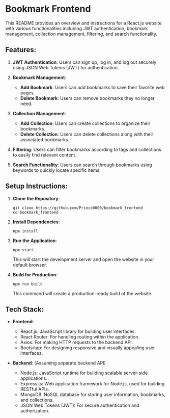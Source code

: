 # Bookmark Frontend

This README provides an overview and instructions for a React.js website with various functionalities including JWT authentication, bookmark management, collection management, filtering, and search functionality.

## Features:

1. **JWT Authentication**: Users can sign up, log in, and log out securely using JSON Web Tokens (JWT) for authentication.

2. **Bookmark Management**:
   - **Add Bookmark**: Users can add bookmarks to save their favorite web pages.
   - **Delete Bookmark**: Users can remove bookmarks they no longer need.

3. **Collection Management**:
   - **Add Collection**: Users can create collections to organize their bookmarks.
   - **Delete Collection**: Users can delete collections along with their associated bookmarks.

4. **Filtering**: Users can filter bookmarks according to tags and collections to easily find relevant content.

5. **Search Functionality**: Users can search through bookmarks using keywords to quickly locate specific items.

## Setup Instructions:

1. **Clone the Repository**:
   ```
   git clone https://github.com/Prince0000/bookmark_frontend
   cd bookmark_frontend
   ```

2. **Install Dependencies**:
   ```
   npm install
   ```


3. **Run the Application**:
   ```
   npm start
   ```
   This will start the development server and open the website in your default browser.

4. **Build for Production**:
   ```
   npm run build
   ```
   This command will create a production-ready build of the website.

## Tech Stack:

- **Frontend**:
  - React.js: JavaScript library for building user interfaces.
  - React Router: For handling routing within the application.
  - Axios: For making HTTP requests to the backend API.
  - Bootsrtap: For designing responsive and visually appealing user interfaces.

- **Backend**: (Assuming separate backend API)
  - Node.js: JavaScript runtime for building scalable server-side applications.
  - Express.js: Web application framework for Node.js, used for building RESTful APIs.
  - MongoDB: NoSQL database for storing user information, bookmarks, and collections.
  - JSON Web Tokens (JWT): For secure authentication and authorization.

